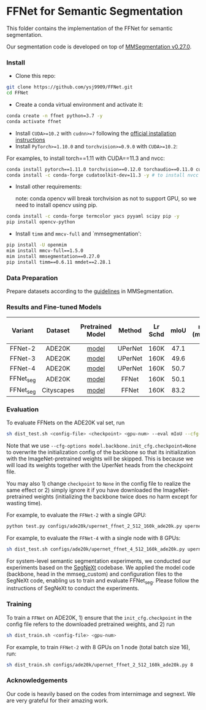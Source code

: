 # FFNet for Semantic Segmentation

This folder contains the implementation of the FFNet for semantic segmentation. 

Our segmentation code is developed on top of [MMSegmentation v0.27.0](https://github.com/open-mmlab/mmsegmentation/tree/v0.27.0).

### Install

- Clone this repo:

```bash
git clone https://github.com/ysj9909/FFNet.git
cd FFNet
```

- Create a conda virtual environment and activate it:

```bash
conda create -n ffnet python=3.7 -y
conda activate ffnet
```

- Install `CUDA>=10.2` with `cudnn>=7` following
  the [official installation instructions](https://docs.nvidia.com/cuda/cuda-installation-guide-linux/index.html)
- Install `PyTorch>=1.10.0` and `torchvision>=0.9.0` with `CUDA>=10.2`:

For examples, to install torch==1.11 with CUDA==11.3 and nvcc:
```bash
conda install pytorch==1.11.0 torchvision==0.12.0 torchaudio==0.11.0 cudatoolkit=11.3 -c pytorch -y
conda install -c conda-forge cudatoolkit-dev=11.3 -y # to install nvcc
```

- Install other requirements:

  note: conda opencv will break torchvision as not to support GPU, so we need to install opencv using pip. 	  

```bash
conda install -c conda-forge termcolor yacs pyyaml scipy pip -y
pip install opencv-python
```

- Install `timm` and `mmcv-full` and `mmsegmentation':

```bash
pip install -U openmim
mim install mmcv-full==1.5.0
mim install mmsegmentation==0.27.0
pip install timm==0.6.11 mmdet==2.28.1
```


### Data Preparation

Prepare datasets according to the [guidelines](https://github.com/open-mmlab/mmsegmentation/blob/master/docs/en/dataset_prepare.md#prepare-datasets) in MMSegmentation.


### Results and Fine-tuned Models

| Variant | Dataset | Pretrained Model | Method | Lr Schd | mIoU | mIoU (ms+flip) | #params | FLOPs | Fine-tuned Model |
|:---:|:---:|:---:|:---:| :---:|:---:|:---:|:---:| :---:|:---:|
| FFNet-2 | ADE20K | [model](https://github.com/ysj9909/FFNet/releases/download/v1.0/ffnet_2_distillation.pth.tar) | UPerNet | 160K | 47.1 | 47.8 | 58M | 942G | [model](https://github.com/ysj9909/FFNet/releases/download/v1.0/upernet_ffnet_2_512_160k_ade20k.pth) |
| FFNet-3 | ADE20K | [model](https://github.com/ysj9909/FFNet/releases/download/v1.0/ffnet_3_distillation.pth.tar) | UPerNet | 160K | 49.6 | 50.2 | 80M | 1010G | [model](https://github.com/ysj9909/FFNet/releases/download/v1.0/upernet_ffnet_3_512_160k_ade20k.pth) |
| FFNet-4 | ADE20K | [model](https://github.com/ysj9909/FFNet/releases/download/v1.0/ffnet_4_384.pth.tar) | UPerNet | 160K | 50.7 | 51.7 | 113M | 1158G | [model](https://github.com/ysj9909/FFNet/releases/download/v1.0/upernet_ffnet_4_512_160k_ade20k.pth) |
| FFNet<sub>seg</sub> | ADE20K | [model](https://github.com/ysj9909/FFNet/releases/download/v1.0/ffnet_seg.pth.tar) | FFNet | 160K | 50.1 | 51.2 | 68M | 74G | [model](https://github.com/ysj9909/FFNet/releases/download/v1.0/ffnet_seg_sys_512_160k_ade20k.pth) |
| FFNet<sub>seg</sub> | Cityscapes | [model](https://github.com/ysj9909/FFNet/releases/download/v1.0/ffnet_seg.pth.tar) | FFNet | 160K | 83.2 | 84.1 | 68M | 577G | [model](https://github.com/ysj9909/FFNet/releases/download/v1.0/ffnet_seg_sys_1024_160k_cityscapes.pth) |


### Evaluation

To evaluate FFNets on the ADE20K val set, run
```bash
sh dist_test.sh <config-file> <checkpoint> <gpu-num> --eval mIoU --cfg-options model.backbone.init_cfg.checkpoint=None
```
Note that we use ```--cfg-options model.backbone.init_cfg.checkpoint=None``` to overwrite the initialization config of the backbone so that its initialization with the ImageNet-pretrained weights will be skipped. This is because we will load its weights together with the UperNet heads from the checkpoint file.

You may also 1) change ```checkpoint``` to ```None``` in the config file to realize the same effect or 2) simply ignore it if you have downloaded the ImageNet-pretrained weights (initializing the backbone twice does no harm except for wasting time).

For example, to evaluate the `FFNet-2` with a single GPU:
```bash
python test.py configs/ade20k/upernet_ffnet_2_512_160k_ade20k.py upernet_ffnet_2_512_160k_ade20k.pth --eval mIoU --cfg-options model.backbone.init_cfg.checkpoint=None
```

For example, to evaluate the `FFNet-4` with a single node with 8 GPUs:
```bash
sh dist_test.sh configs/ade20k/upernet_ffnet_4_512_160k_ade20k.py upernet_ffnet_4_512_160k_ade20k.pth 8 --eval mIoU --cfg-options model.backbone.init_cfg.checkpoint=None
```

For system-level semantic segmentation experiments, we conducted our experiments based on the [SegNeXt](https://github.com/Visual-Attention-Network/SegNeXt/tree/main) codebase.
We applied the model code (backbone, head in the mmseg_custom) and configuration files to the SegNeXt code, enabling us to train and evaluate FFNet<sub>seg</sub>.
Please follow the instructions of SegNeXt to conduct the experiments.


### Training

To train a `FFNet` on ADE20K, 1) ensure that the ```init_cfg.checkpoint``` in the config file refers to the downloaded pretrained weights, and 2) run

```bash
sh dist_train.sh <config-file> <gpu-num>
```

For example, to train `FFNet-2` with 8 GPUs on 1 node (total batch size 16), run:

```bash
sh dist_train.sh configs/ade20k/upernet_ffnet_2_512_160k_ade20k.py 8
```


### Acknowledgements 

Our code is heavily based on the codes from internimage and segnext. We are very grateful for their amazing work.
